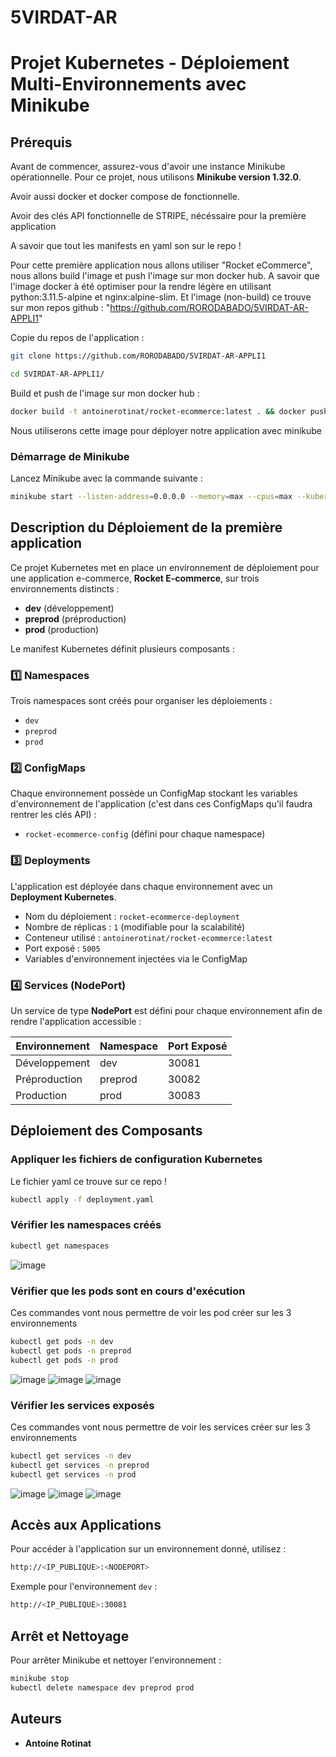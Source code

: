 # 5VIRDAT-AR
# Projet Kubernetes - Déploiement Multi-Environnements avec Minikube

## Prérequis
Avant de commencer, assurez-vous d'avoir une instance Minikube opérationnelle. Pour ce projet, nous utilisons **Minikube version 1.32.0**.

Avoir aussi docker et docker compose de fonctionnelle.

Avoir des clés API fonctionnelle de STRIPE, nécéssaire pour la première application

A savoir que tout les manifests en yaml son sur le repo !

Pour cette première application nous allons utiliser "Rocket eCommerce", nous allons build l'image et push l'image sur mon docker hub. A savoir que l'image docker à été optimiser pour la rendre légère en utilisant python:3.11.5-alpine et nginx:alpine-slim. Et l'image (non-build) ce trouve sur mon repos github : "https://github.com/RORODABADO/5VIRDAT-AR-APPLI1"

Copie du repos de l'application : 

```sh
git clone https://github.com/RORODABADO/5VIRDAT-AR-APPLI1
```

```sh
cd 5VIRDAT-AR-APPLI1/
```
Build et push de l'image sur mon docker hub :

```sh
docker build -t antoinerotinat/rocket-ecommerce:latest . && docker push antoinerotinat/rocket-ecommerce:latest
```
Nous utiliserons cette image pour déployer notre application avec minikube

### Démarrage de Minikube
Lancez Minikube avec la commande suivante :

```sh
minikube start --listen-address=0.0.0.0 --memory=max --cpus=max --kubernetes-version=v1.32.0
```

## Description du Déploiement de la première application
Ce projet Kubernetes met en place un environnement de déploiement pour une application e-commerce, **Rocket E-commerce**, sur trois environnements distincts :
- **dev** (développement)
- **preprod** (préproduction)
- **prod** (production)

Le manifest Kubernetes définit plusieurs composants :

### 1️⃣ Namespaces
Trois namespaces sont créés pour organiser les déploiements :
- `dev`
- `preprod`
- `prod`

### 2️⃣ ConfigMaps
Chaque environnement possède un ConfigMap stockant les variables d'environnement de l'application (c'est dans ces ConfigMaps qu'il faudra rentrer les clés API) :
- `rocket-ecommerce-config` (défini pour chaque namespace)

### 3️⃣ Deployments
L'application est déployée dans chaque environnement avec un **Deployment Kubernetes**. 
- Nom du déploiement : `rocket-ecommerce-deployment`
- Nombre de réplicas : `1` (modifiable pour la scalabilité)
- Conteneur utilisé : `antoinerotinat/rocket-ecommerce:latest`
- Port exposé : `5005`
- Variables d'environnement injectées via le ConfigMap

### 4️⃣ Services (NodePort)
Un service de type **NodePort** est défini pour chaque environnement afin de rendre l'application accessible :

| Environnement | Namespace | Port Exposé |
|--------------|-----------|-------------|
| Développement | dev | 30081 |
| Préproduction | preprod | 30082 |
| Production | prod | 30083 |

## Déploiement des Composants

### Appliquer les fichiers de configuration Kubernetes
Le fichier yaml ce trouve sur ce repo !
```sh
kubectl apply -f deployment.yaml
```

### Vérifier les namespaces créés
```sh
kubectl get namespaces
```
![image](https://github.com/user-attachments/assets/4b7022ae-127c-4a95-82c9-0c63c160a451)

### Vérifier que les pods sont en cours d'exécution
Ces commandes vont nous permettre de voir les pod créer sur les 3 environnements 
```sh
kubectl get pods -n dev
kubectl get pods -n preprod
kubectl get pods -n prod
```
![image](https://github.com/user-attachments/assets/73e5d9f6-1eb8-4014-a2b5-bcf81ed1d8cb)
![image](https://github.com/user-attachments/assets/528a4b59-8776-4652-8af8-7b8743ba0363)
![image](https://github.com/user-attachments/assets/073a0e50-d1a0-42c3-9618-3e067c40abfc)

### Vérifier les services exposés
Ces commandes vont nous permettre de voir les services créer sur les 3 environnements 
```sh
kubectl get services -n dev
kubectl get services -n preprod
kubectl get services -n prod
```
![image](https://github.com/user-attachments/assets/c455c4cd-791e-4ac0-b36f-4db6eb77ed29)
![image](https://github.com/user-attachments/assets/bc700115-e6d0-4ee6-b504-a33ffd4bcf80)
![image](https://github.com/user-attachments/assets/b576d080-cb13-4b91-9c23-3b5f4c62bc93)

## Accès aux Applications
Pour accéder à l'application sur un environnement donné, utilisez :
```sh
http://<IP_PUBLIQUE>:<NODEPORT>
```
Exemple pour l'environnement `dev` :
```sh
http://<IP_PUBLIQUE>:30081
```

## Arrêt et Nettoyage
Pour arrêter Minikube et nettoyer l'environnement :
```sh
minikube stop
kubectl delete namespace dev preprod prod
```

## Auteurs
- **Antoine Rotinat**


